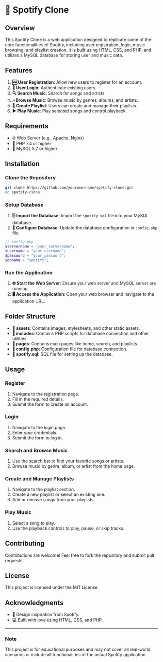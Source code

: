 # 🎵 Spotify Clone

## Overview

This Spotify Clone is a web application designed to replicate some of the core functionalities of Spotify, including user registration, login, music browsing, and playlist creation. It is built using HTML, CSS, and PHP, and utilizes a MySQL database for storing user and music data.

## Features

1. **🆕 User Registration**: Allow new users to register for an account.
2. **🔐 User Login**: Authenticate existing users.
3. **🔍 Search Music**: Search for songs and artists.
4. **🎶 Browse Music**: Browse music by genres, albums, and artists.
5. **📂 Create Playlist**: Users can create and manage their playlists.
6. **▶️ Play Music**: Play selected songs and control playback.

## Requirements

- 🌐 Web Server (e.g., Apache, Nginx)
- 🐘 PHP 7.4 or higher
- 🐬 MySQL 5.7 or higher

## Installation

### Clone the Repository

```sh
git clone https://github.com/yourusername/spotify-clone.git
cd spotify-clone
```

### Setup Database

1. **🗄️ Import the Database**: Import the `spotify.sql` file into your MySQL database.
2. **🔧 Configure Database**: Update the database configuration in `config.php` file.

```php
// config.php
$servername = "your_servername";
$username = "your_username";
$password = "your_password";
$dbname = "spotify";
```

### Run the Application

1. **🌐 Start the Web Server**: Ensure your web server and MySQL server are running.
2. **🖥️ Access the Application**: Open your web browser and navigate to the application URL.

## Folder Structure

- **📁 assets**: Contains images, stylesheets, and other static assets.
- **📁 includes**: Contains PHP scripts for database connection and other utilities.
- **📁 pages**: Contains main pages like home, search, and playlists.
- **📁 config.php**: Configuration file for database connection.
- **📁 spotify.sql**: SQL file for setting up the database.

## Usage

### Register

1. Navigate to the registration page.
2. Fill in the required details.
3. Submit the form to create an account.

### Login

1. Navigate to the login page.
2. Enter your credentials.
3. Submit the form to log in.

### Search and Browse Music

1. Use the search bar to find your favorite songs or artists.
2. Browse music by genre, album, or artist from the home page.

### Create and Manage Playlists

1. Navigate to the playlist section.
2. Create a new playlist or select an existing one.
3. Add or remove songs from your playlists.

### Play Music

1. Select a song to play.
2. Use the playback controls to play, pause, or skip tracks.

## Contributing

Contributions are welcome! Feel free to fork the repository and submit pull requests.

## License

This project is licensed under the MIT License.

## Acknowledgments

- 🎨 Design inspiration from Spotify.
- 💻 Built with love using HTML, CSS, and PHP.

---

### Note

This project is for educational purposes and may not cover all real-world scenarios or include all functionalities of the actual Spotify application.
```
